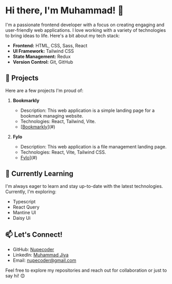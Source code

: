 # Hi there, I'm Muhammad! 👋

I'm a passionate frontend developer with a focus on creating engaging and user-friendly web applications. I love working with a variety of technologies to bring ideas to life. Here's a bit about my tech stack:

- **Frontend:** HTML, CSS, Sass, React
- **UI Framework:** Tailwind CSS
- **State Management:** Redux
- **Version Control:** Git, GitHub

## 🚀 Projects

Here are a few projects I'm proud of:

1. **Bookmarkly**
   - Description: This web application is a simple landing page for a bookmark managing website.
   - Technologies: React, Tailwind, Vite.
   - [[Bookmarkly](https://bookmarkly-nupe.vercel.app/)](#)

2. **Fylo**
   - Description: This web application is a file management landing page.
   - Technologies: React, Vite, Tailwind CSS.
   - [Fylo](https://fylo-nupe.vercel.app/)](#)

## 🌱 Currently Learning

I'm always eager to learn and stay up-to-date with the latest technologies. Currently, I'm exploring:

- Typescript
- React Query
- Mantine UI
- Daisy Ui

## 📫 Let's Connect!

- GitHub: [Nupecoder](https://github.com/nupeOtaku/)
- LinkedIn: [Muhammad Jiya](https://www.linkedin.com/in/muhammad-jiya/)
- Email: nupecoder@gmail.com

Feel free to explore my repositories and reach out for collaboration or just to say hi! 😊
